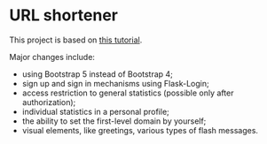 # URL shortener

This project is based on
[this tutorial](https://www.digitalocean.com/community/tutorials/how-to-make-a-url-shortener-with-flask-and-sqlite).  

Major changes include:
  
- using Bootstrap 5 instead of Bootstrap 4;
- sign up and sign in mechanisms using Flask-Login;
- access restriction to general statistics
(possible only after authorization);
- individual statistics in a personal profile;
- the ability to set the first-level domain by yourself;
- visual elements, like greetings, various types of
flash messages.